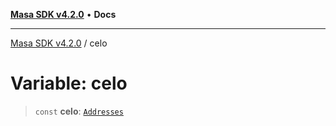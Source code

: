 [**Masa SDK v4.2.0**](../README.md) • **Docs**

***

[Masa SDK v4.2.0](../globals.md) / celo

# Variable: celo

> `const` **celo**: [`Addresses`](../interfaces/Addresses.md)

